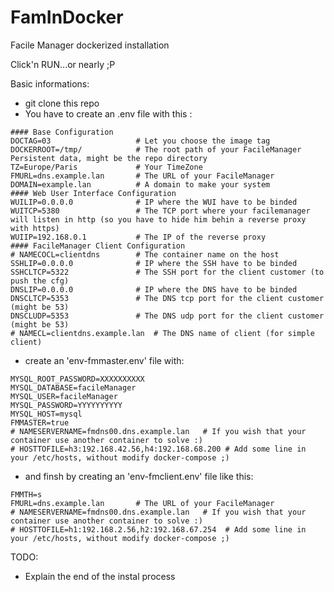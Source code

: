 # FamInDocker
Facile Manager dockerized installation

Click'n RUN...or nearly ;P

Basic informations:
  * git clone this repo
  * You have to create an .env file with this :
```
#### Base Configuration
DOCTAG=03                   # Let you choose the image tag
DOCKERROOT=/tmp/            # The root path of your FacileManager Persistent data, might be the repo directory
TZ=Europe/Paris             # Your TimeZone
FMURL=dns.example.lan       # The URL of your FacileManager
DOMAIN=example.lan          # A domain to make your system 
#### Web User Interface Configuration
WUILIP=0.0.0.0              # IP where the WUI have to be binded
WUITCP=5380                 # The TCP port where your facilemanager will listen in http (so you have to hide him behin a reverse proxy with https)
WUIIP=192.168.0.1           # The IP of the reverse proxy
#### FacileManager Client Configuration
# NAMECOCL=clientdns        # The container name on the host
SSHLIP=0.0.0.0              # IP where the SSH have to be binded
SSHCLTCP=5322               # The SSH port for the client customer (to push the cfg)
DNSLIP=0.0.0.0              # IP where the DNS have to be binded
DNSCLTCP=5353               # The DNS tcp port for the client customer (might be 53)
DNSCLUDP=5353               # The DNS udp port for the client customer (might be 53)
# NAMECL=clientdns.example.lan  # The DNS name of client (for simple client)
```

  * create an 'env-fmmaster.env' file with:
```
MYSQL_ROOT_PASSWORD=XXXXXXXXXX
MYSQL_DATABASE=facileManager
MYSQL_USER=facileManager
MYSQL_PASSWORD=YYYYYYYYYY
MYSQL_HOST=mysql
FMMASTER=true
# NAMESERVERNAME=fmdns00.dns.example.lan   # If you wish that your container use another container to solve :)
# HOSTTOFILE=h3:192.168.42.56,h4:192.168.68.200 # Add some line in your /etc/hosts, without modify docker-compose ;)
```
  * and finsh by creating an 'env-fmclient.env' file like this:
```
FMMTH=s
FMURL=dns.example.lan       # The URL of your FacileManager
# NAMESERVERNAME=fmdns00.dns.example.lan   # If you wish that your container use another container to solve :)
# HOSTTOFILE=h1:192.168.2.56,h2:192.168.67.254  # Add some line in your /etc/hosts, without modify docker-compose ;)
```


TODO:
  - Explain the end of the instal process
